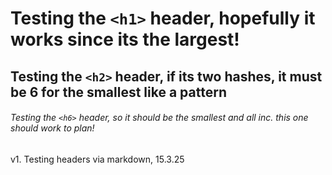 # Testing the `<h1>` header, hopefully it works since its the largest!

## Testing the `<h2>` header, if its two hashes, it must be 6 for the smallest like a pattern

###### Testing the `<h6>` header, so it should be the smallest and all inc. this one should work to plan!


v1. Testing headers via markdown, 15.3.25
